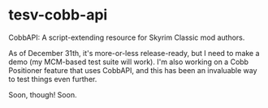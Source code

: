 # tesv-cobb-api
CobbAPI: A script-extending resource for Skyrim Classic mod authors.

As of December 31th, it's more-or-less release-ready, but I need to make a demo (my MCM-based test suite will work). I'm also working on a Cobb Positioner feature that uses CobbAPI, and this has been an invaluable way to test things even further.

Soon, though! Soon.
